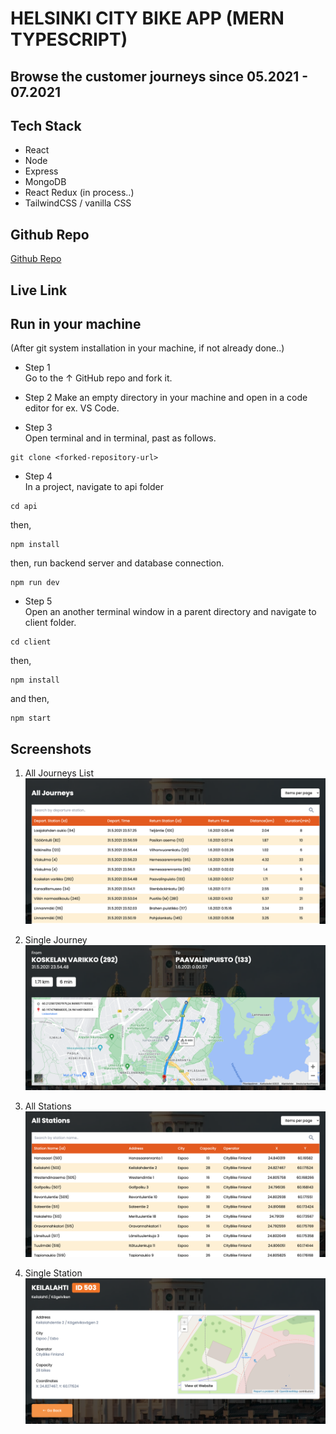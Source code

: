 # HELSINKI CITY BIKE APP (MERN TYPESCRIPT)

## Browse the customer journeys since 05.2021 - 07.2021

## Tech Stack

- React
- Node
- Express
- MongoDB
- React Redux (in process..)
- TailwindCSS / vanilla CSS

## Github Repo

<a href="https://www.github.com/kcvijay/solita-citybike-app" target="_blank">Github Repo</a>

## Live Link

## Run in your machine

(After git system installation in your machine, if not already done..)

- Step 1  
  Go to the &uarr; GitHub repo and fork it.

- Step 2
  Make an empty directory in your machine and open in a code editor for ex. VS Code.

- Step 3  
  Open terminal and in terminal, past as follows.

```shell
git clone <forked-repository-url>
```

- Step 4  
  In a project, navigate to api folder

```shell
cd api
```

then,

```shell
npm install
```

then, run backend server and database connection.

```shell
npm run dev
```

- Step 5  
  Open an another terminal window in a parent directory and navigate to client folder.

```shell
cd client
```

then,

```shell
npm install
```

and then,

```shell
npm start
```

## Screenshots

1. All Journeys List
   <img src="/client/src/assets/alljourneys.png" alt="List of all journeys">

2. Single Journey
   <img src="/client/src/assets/singlejourney.png" alt="Single journey page">

3. All Stations
   <img src="/client/src/assets/allstations.png" alt="List of all stations">

4. Single Station
   <img src="/client/src/assets/singlestation.png" alt="Single station page">
